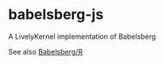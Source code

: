 babelsberg-js
=============

A LivelyKernel implementation of Babelsberg

See also [Babelsberg/R](https://github.com/timfel/rupypy)
